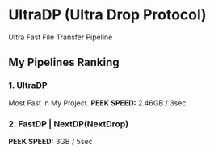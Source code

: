 # UltraDP (Ultra Drop Protocol)
Ultra Fast File Transfer Pipeline 

## My Pipelines Ranking

### 1. UltraDP
Most Fast in My Project.
**PEEK SPEED:** 2.46GB / 3sec

### 2. FastDP | NextDP(NextDrop)
**PEEK SPEED:** 3GB / 5sec
